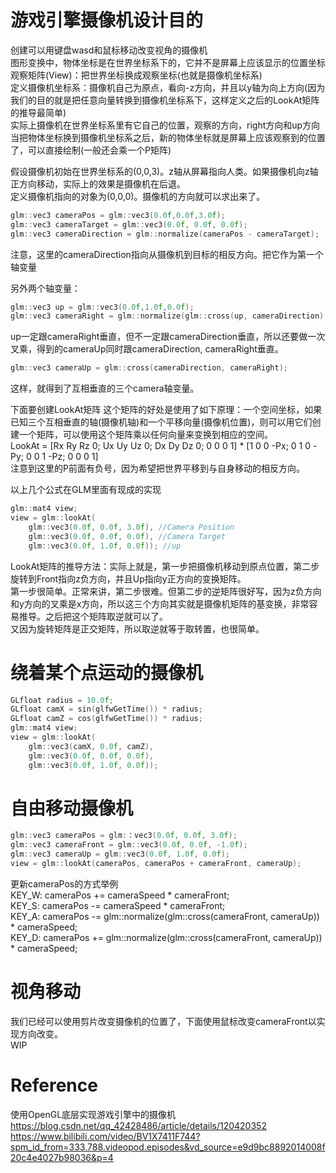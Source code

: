 # 游戏引擎摄像机设计目的
创建可以用键盘wasd和鼠标移动改变视角的摄像机  
图形变换中，物体坐标是在世界坐标系下的，它并不是屏幕上应该显示的位置坐标  
观察矩阵(View)：把世界坐标换成观察坐标(也就是摄像机坐标系)  
定义摄像机坐标系：摄像机自己为原点，看向-z方向，并且以y轴为向上方向(因为我们的目的就是把任意向量转换到摄像机坐标系下，这样定义之后的LookAt矩阵的推导最简单)  
实际上摄像机在世界坐标系里有它自己的位置，观察的方向，right方向和up方向  
当把物体坐标换到摄像机坐标系之后，新的物体坐标就是屏幕上应该观察到的位置了，可以直接绘制(一般还会乘一个P矩阵)  

假设摄像机初始在世界坐标系的(0,0,3)。z轴从屏幕指向人类。如果摄像机向z轴正方向移动，实际上的效果是摄像机在后退。  
定义摄像机指向的对象为(0,0,0)。摄像机的方向就可以求出来了。  
```c++
glm::vec3 cameraPos = glm::vec3(0.0f,0.0f,3.0f);  
glm::vec3 cameraTarget = glm::vec3(0.0f, 0.0f, 0.0f);  
glm::vec3 cameraDirection = glm::normalize(cameraPos - cameraTarget);  
```
注意，这里的cameraDirection指向从摄像机到目标的相反方向。把它作为第一个轴变量  

另外两个轴变量：  
```c++
glm::vec3 up = glm::vec3(0.0f,1.0f,0.0f);
glm::vec3 cameraRight = glm::normalize(glm::cross(up, cameraDirection);
```
up一定跟cameraRight垂直，但不一定跟cameraDirection垂直，所以还要做一次叉乘，得到的cameraUp同时跟cameraDirection, cameraRight垂直。  
```c++
glm::vec3 cameraUp = glm::cross(cameraDirection, cameraRight);  
```
这样，就得到了互相垂直的三个camera轴变量。  

下面要创建LookAt矩阵
这个矩阵的好处是使用了如下原理：一个空间坐标，如果已知三个互相垂直的轴(摄像机轴)和一个平移向量(摄像机位置)，则可以用它们创建一个矩阵，可以使用这个矩阵乘以任何向量来变换到相应的空间。  
LookAt = [Rx Ry Rz 0; Ux Uy Uz 0; Dx Dy Dz 0; 0 0 0 1] * [1 0 0 -Px; 0 1 0 -Py; 0 0 1 -Pz; 0 0 0 1]  
注意到这里的P前面有负号，因为希望把世界平移到与自身移动的相反方向。  

以上几个公式在GLM里面有现成的实现  
```c++
glm::mat4 view;
view = glm::lookAt(
    glm::vec3(0.0f, 0.0f, 3.0f), //Camera Position 
    glm::vec3(0.0f, 0.0f, 0.0f), //Camera Target
    glm::vec3(0.0f, 1.0f, 0.0f)); //up
```

LookAt矩阵的推导方法：实际上就是，第一步把摄像机移动到原点位置，第二步旋转到Front指向z负方向，并且Up指向y正方向的变换矩阵。  
第一步很简单。正常来讲，第二步很难。但第二步的逆矩阵很好写，因为z负方向和y方向的叉乘是x方向，所以这三个方向其实就是摄像机矩阵的基变换，非常容易推导。之后把这个矩阵取逆就可以了。  
又因为旋转矩阵是正交矩阵，所以取逆就等于取转置，也很简单。  


# 绕着某个点运动的摄像机
```c++
GLfloat radius = 10.0f;
GLfloat camX = sin(glfwGetTime()) * radius;
GLfloat camZ = cos(glfwGetTime()) * radius;
glm::mat4 view;
view = glm::lookAt(
    glm::vec3(camX, 0.0f, camZ),
    glm::vec3(0.0f, 0.0f, 0.0f), 
    glm::vec3(0.0f, 1.0f, 0.0f)); 
```

# 自由移动摄像机
```c++
glm::vec3 cameraPos = glm:：vec3(0.0f, 0.0f, 3.0f);
glm::vec3 cameraFront = glm::vec3(0.0f, 0.0f, -1.0f);
glm::vec3 cameraUp = glm::vec3(0.0f, 1.0f, 0.0f);
view = glm::lookAt(cameraPos, cameraPos + cameraFront, cameraUp);
```
更新cameraPos的方式举例  
KEY_W: cameraPos += cameraSpeed * cameraFront;  
KEY_S:  cameraPos -= cameraSpeed * cameraFront;  
KEY_A: cameraPos -= glm::normalize(glm::cross(cameraFront, cameraUp)) * cameraSpeed;  
KEY_D: cameraPos += glm::normalize(glm::cross(cameraFront, cameraUp)) * cameraSpeed;  

# 视角移动
我们已经可以使用剪片改变摄像机的位置了，下面使用鼠标改变cameraFront以实现方向改变。  
WIP  

# Reference
使用OpenGL底层实现游戏引擎中的摄像机  
https://blog.csdn.net/qq_42428486/article/details/120420352  
https://www.bilibili.com/video/BV1X7411F744?spm_id_from=333.788.videopod.episodes&vd_source=e9d9bc8892014008f20c4e4027b98036&p=4  
